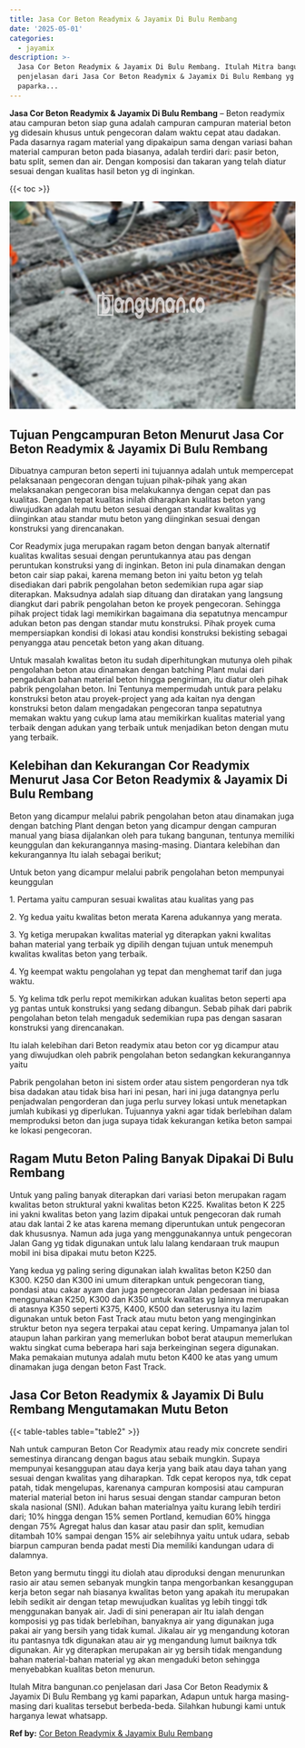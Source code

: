 ```yaml
---
title: Jasa Cor Beton Readymix & Jayamix Di Bulu Rembang
date: '2025-05-01'
categories:
  - jayamix
description: >-
  Jasa Cor Beton Readymix & Jayamix Di Bulu Rembang. Itulah Mitra bangunan.co
  penjelasan dari Jasa Cor Beton Readymix & Jayamix Di Bulu Rembang yg kami
  paparka...
---
```


**Jasa Cor Beton Readymix & Jayamix Di Bulu Rembang** – Beton readymix atau campuran beton siap guna adalah campuran campuran material beton yg didesain khusus untuk pengecoran dalam waktu cepat atau dadakan. Pada dasarnya ragam material yang dipakaipun sama dengan variasi bahan material campuran beton pada biasanya, adalah terdiri dari: pasir beton, batu split, semen dan air. Dengan komposisi dan takaran yang telah diatur sesuai dengan kualitas hasil beton yg di inginkan.

{{< toc >}}

![Jasa Cor Beton Readymix & Jayamix Di Bulu Rembang](/images/jasa-cor-readymix-41.png)

## Tujuan Pengcampuran Beton Menurut Jasa Cor Beton Readymix & Jayamix Di Bulu Rembang

Dibuatnya campuran beton seperti ini tujuannya adalah untuk mempercepat pelaksanaan pengecoran dengan tujuan pihak-pihak yang akan melaksanakan pengecoran bisa melakukannya dengan cepat dan pas kualitas. Dengan tepat kualitas inilah diharapkan kualitas beton yang diwujudkan adalah mutu beton sesuai dengan standar kwalitas yg diinginkan atau standar mutu beton yang diinginkan sesuai dengan konstruksi yang direncanakan.

Cor Readymix juga merupakan ragam beton dengan banyak alternatif kualitas kwalitas sesuai dengan peruntukannya atau pas dengan peruntukan konstruksi yang di inginkan. Beton ini pula dinamakan dengan beton cair siap pakai, karena memang beton ini yaitu beton yg telah disediakan dari pabrik pengolahan beton sedemikian rupa agar siap diterapkan. Maksudnya adalah siap dituang dan diratakan yang langsung diangkut dari pabrik pengolahan beton ke proyek pengecoran. Sehingga pihak project tidak lagi memikirkan bagaimana dia sepatutnya mencampur adukan beton pas dengan standar mutu konstruksi. Pihak proyek cuma mempersiapkan kondisi di lokasi atau kondisi konstruksi bekisting sebagai penyangga atau pencetak beton yang akan dituang.

Untuk masalah kwalitas beton itu sudah diperhitungkan mutunya oleh pihak pengolahan beton atau dinamakan dengan batching Plant mulai dari pengadukan bahan material beton hingga pengiriman, itu diatur oleh pihak pabrik pengolahan beton. Ini Tentunya mempermudah untuk para pelaku konstruksi beton atau proyek-project yang ada kaitan nya dengan konstruksi beton dalam mengadakan pengecoran tanpa sepatutnya memakan waktu yang cukup lama atau memikirkan kualitas material yang terbaik dengan adukan yang terbaik untuk menjadikan beton dengan mutu yang terbaik.

## Kelebihan dan Kekurangan Cor Readymix Menurut Jasa Cor Beton Readymix & Jayamix Di Bulu Rembang

Beton yang dicampur melalui pabrik pengolahan beton atau dinamakan juga dengan batching Plant dengan beton yang dicampur dengan campuran manual yang biasa dijalankan oleh para tukang bangunan, tentunya memiliki keunggulan dan kekurangannya masing-masing. Diantara kelebihan dan kekurangannya Itu ialah sebagai berikut;

Untuk beton yang dicampur melalui pabrik pengolahan beton mempunyai keunggulan

1\. Pertama yaitu campuran sesuai kwalitas atau kualitas yang pas

2\. Yg kedua yaitu kwalitas beton merata Karena adukannya yang merata.

3\. Yg ketiga merupakan kwalitas material yg diterapkan yakni kwalitas bahan material yang terbaik yg dipilih dengan tujuan untuk menempuh kwalitas kwalitas beton yang terbaik.

4\. Yg keempat waktu pengolahan yg tepat dan menghemat tarif dan juga waktu.

5\. Yg kelima tdk perlu repot memikirkan adukan kualitas beton seperti apa yg pantas untuk konstruksi yang sedang dibangun. Sebab pihak dari pabrik pengolahan beton telah mengaduk sedemikian rupa pas dengan sasaran konstruksi yang direncanakan.

Itu ialah kelebihan dari Beton readymix atau beton cor yg dicampur atau yang diwujudkan oleh pabrik pengolahan beton sedangkan kekurangannya yaitu

Pabrik pengolahan beton ini sistem order atau sistem pengorderan nya tdk bisa dadakan atau tidak bisa hari ini pesan, hari ini juga datangnya perlu penjadwalan pengorderan dan juga perlu survey lokasi untuk menetapkan jumlah kubikasi yg diperlukan. Tujuannya yakni agar tidak berlebihan dalam memproduksi beton dan juga supaya tidak kekurangan ketika beton sampai ke lokasi pengecoran.

## Ragam Mutu Beton Paling Banyak Dipakai Di Bulu Rembang

Untuk yang paling banyak diterapkan dari variasi beton merupakan ragam kwalitas beton struktural yakni kwalitas beton K225. Kwalitas beton K 225 ini yakni kwalitas beton yang lazim dipakai untuk pengecoran dak rumah atau dak lantai 2 ke atas karena memang diperuntukan untuk pengecoran dak khususnya. Namun ada juga yang menggunakannya untuk pengecoran Jalan Gang yg tidak digunakan untuk lalu lalang kendaraan truk maupun mobil ini bisa dipakai mutu beton K225.

Yang kedua yg paling sering digunakan ialah kwalitas beton K250 dan K300. K250 dan K300 ini umum diterapkan untuk pengecoran tiang, pondasi atau cakar ayam dan juga pengecoran Jalan pedesaan ini biasa menggunakan K250, K300 dan K350 untuk kwalitas yg lainnya merupakan di atasnya K350 seperti K375, K400, K500 dan seterusnya itu lazim digunakan untuk beton Fast Track atau mutu beton yang menginginkan struktur beton nya segera terpakai atau cepat kering. Umpamanya jalan tol ataupun lahan parkiran yang memerlukan bobot berat ataupun memerlukan waktu singkat cuma beberapa hari saja berkeinginan segera digunakan. Maka pemakaian mutunya adalah mutu beton K400 ke atas yang umum dinamakan juga dengan beton Fast Track.

## Jasa Cor Beton Readymix & Jayamix Di Bulu Rembang Mengutamakan Mutu Beton

{{< table-tables table="table2" >}}

Nah untuk campuran Beton Cor Readymix atau ready mix concrete sendiri semestinya dirancang dengan bagus atau sebaik mungkin. Supaya mempunyai kesanggupan atau daya kerja yang baik atau daya tahan yang sesuai dengan kwalitas yang diharapkan. Tdk cepat keropos nya, tdk cepat patah, tidak mengelupas, karenanya campuran komposisi atau campuran material material beton ini harus sesuai dengan standar campuran beton skala nasional (SNI). Adukan bahan materialnya yaitu kurang lebih terdiri dari; 10% hingga dengan 15% semen Portland, kemudian 60% hingga dengan 75% Agregat halus dan kasar atau pasir dan split, kemudian ditambah 10% sampai dengan 15% air selebihnya yaitu untuk udara, sebab biarpun campuran benda padat mesti Dia memiliki kandungan udara di dalamnya.

Beton yang bermutu tinggi itu diolah atau diproduksi dengan menurunkan rasio air atau semen sebanyak mungkin tanpa mengorbankan kesanggupan kerja beton segar nah biasanya kwalitas beton yang apakah itu merupakan lebih sedikit air dengan tetap mewujudkan kualitas yg lebih tinggi tdk menggunakan banyak air. Jadi di sini penerapan air Itu ialah dengan komposisi yg pas tidak berlebihan, banyaknya air yang digunakan juga pakai air yang bersih yang tidak kumal. Jikalau air yg mengandung kotoran itu pantasnya tdk digunakan atau air yg mengandung lumut baiknya tdk digunakan. Air yg diterapkan merupakan air yg bersih tidak mengandung bahan material-bahan material yg akan mengaduki beton sehingga menyebabkan kualitas beton menurun.

Itulah Mitra bangunan.co penjelasan dari Jasa Cor Beton Readymix & Jayamix Di Bulu Rembang yg kami paparkan, Adapun untuk harga masing-masing dari kualitas tersebut berbeda-beda. Silahkan hubungi kami untuk harganya lewat whatsapp.

**Ref by:** [Cor Beton Readymix & Jayamix Bulu Rembang](https://id.wikipedia.org/wiki/Cor)
